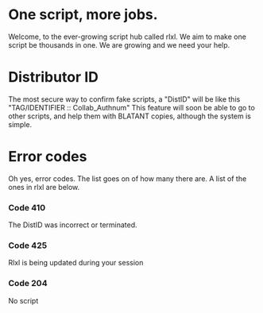 # One script, more jobs.
Welcome, to the ever-growing script hub called rlxl. 
We aim to make one script be thousands in one. We are growing and we need your help.

























# Distributor ID
The most secure way to confirm fake scripts, a "DistID" will be like this "TAG/IDENTIFIER :: Collab_Authnum"
This feature will soon be able to go to other scripts, and help them with BLATANT copies, although the system is simple.



# Error codes
Oh yes, error codes. The list goes on of 
how many there are. A list of the ones in rlxl are below.
### Code 410
The DistID was incorrect or terminated.
### Code 425
Rlxl is being updated during your session
### Code 204
No script
